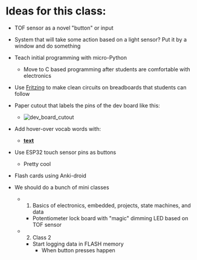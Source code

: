 # Ideas for this class:

- TOF sensor as a novel "button" or input
- System that will take some action based on a light sensor?  Put it by a window and do something
- Teach initial programming with micro-Python
  - Move to C based programming after students are comfortable with electronics
- Use [Fritzing](https://fritzing.org/learning/tutorials/building-circuit) to make clean circuits on breadboards that students can follow
- Paper cutout that labels the pins of the dev board like this:
  - ![dev_board_cutout](dev_board_overlay.png)
- Add hover-over vocab words with:
  - **<abbr title="hover-text">text</abbr>**
- Use ESP32 touch sensor pins as buttons
  - Pretty cool 
- Flash cards using Anki-droid

- We should do a bunch of mini classes
  - 1. Basics of electronics, embedded, projects, state machines, and data
    - Potentiometer lock board with "magic" dimming LED based on TOF sensor
  - 2. Class 2
    - Start logging data in FLASH memory
      - When button presses happen